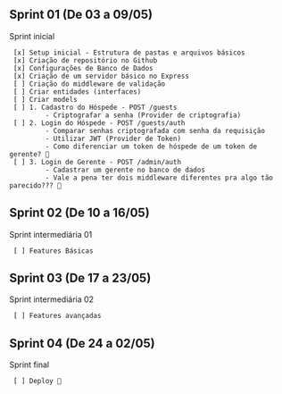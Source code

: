 ## Sprint 01 (De 03 a 09/05) 
Sprint inicial
```plaintext
 [x] Setup inicial - Estrutura de pastas e arquivos básicos
 [x] Criação de repositório no Github
 [x] Configurações de Banco de Dados
 [x] Criação de um servidor básico no Express
 [ ] Criação do middleware de validação
 [ ] Criar entidades (interfaces)
 [ ] Criar models
 [ ] 1. Cadastro do Hóspede - POST /guests
         - Criptografar a senha (Provider de criptografia)
 [ ] 2. Login do Hóspede - POST /guests/auth
         - Comparar senhas criptografada com senha da requisição
         - Utilizar JWT (Provider de Token)
         - Como diferenciar um token de hóspede de um token de gerente? 🤔
 [ ] 3. Login de Gerente - POST /admin/auth
         - Cadastrar um gerente no banco de dados
         - Vale a pena ter dois middleware diferentes pra algo tão parecido??? 🤔
```

## Sprint 02 (De 10 a 16/05) 
Sprint intermediária 01
```plaintext
 [ ] Features Básicas
```

## Sprint 03 (De 17 a 23/05) 
Sprint intermediária 02
```plaintext
 [ ] Features avançadas
```

## Sprint 04 (De 24 a 02/05) 
Sprint final
```plaintext
 [ ] Deploy 🚀
```
